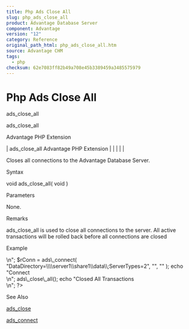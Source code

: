 ```yaml
---
title: Php Ads Close All
slug: php_ads_close_all
product: Advantage Database Server
component: Advantage
version: "12"
category: Reference
original_path_html: php_ads_close_all.htm
source: Advantage CHM
tags:
  - php
checksum: 62e7083ff82b49a708e45b3389459a3485575979
---
```


# Php Ads Close All

ads\_close\_all

ads\_close\_all

Advantage PHP Extension

| ads\_close\_all  Advantage PHP Extension |  |  |  |  |

Closes all connections to the Advantage Database Server.

Syntax

void ads\_close\_all( void )

Parameters

None.

Remarks

ads\_close\_all is used to close all connections to the server. All active transactions will be rolled back before all connections are closed

Example

<?php

echo "Basic Connect<br>\n";

$rConn = ads\_connect( "DataDirectory=\\\\server1\\share1\\data\\;ServerTypes=2", "", "" );

echo "Connect<br>\n";

ads\_close\_all();

echo "Closed All Transactions<br>\n";

?>

See Also

[ads\_close](php_ads_close.md)

[ads\_connect](php_ads_connect.md)
